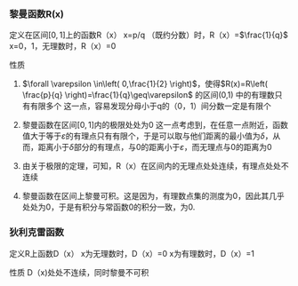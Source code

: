 ### 黎曼函数R(x)
定义在区间$[0,1]$上的函数R（x）
x=p/q （既约分数）时，R（x）=$\frac{1}{q}$
x=0，1，无理数时，R（x）=0

性质
1. $\forall \varepsilon \in\left( 0,\frac{1}{2} \right)$，使得$R(x)=R\left( \frac{p}{q} \right)=\frac{1}{q}\geq\varepsilon$ 的区间(0,1) 中的有理数只有有限多个
这一点，容易发现分母小于q的（0，1）间分数一定是有限个

2. 黎曼函数在区间$[0,1]$内的极限处处为0
这一点考虑到，在任意一点附近，函数值大于等于$\varepsilon$的有理点只有有限个，于是可以取与他们距离的最小值为$\delta$，从而，距离小于$\delta$部分的有理点，与0的距离小于$\varepsilon$，而无理点与0的距离为0

3. 由关于极限的定理，可知，R（x）在区间内的无理点处处连续，有理点处处不连续
4. 黎曼函数在区间上黎曼可积。这是因为，有理数点集的测度为0，因此其几乎处处为0，于是有积分与常函数0的积分一致，为0.
### 狄利克雷函数
定义R上函数D（x）
x为无理数时，D（x）=0
x为有理数时，D（x）=1

性质
D（x)处处不连续，同时黎曼不可积


